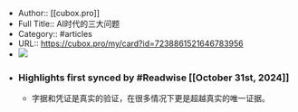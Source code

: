 - Author:: [[cubox.pro]]
- Full Title:: AI时代的三大问题
- Category:: #articles
- URL:: https://cubox.pro/my/card?id=7238861521646783956
- ![](https://readwise-assets.s3.amazonaws.com/static/images/article0.00998d930354.png)
- ### Highlights first synced by #Readwise [[October 31st, 2024]]
    - 字据和凭证是真实的验证，在很多情况下更是超越真实的唯一证据。
